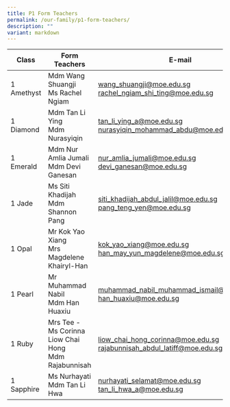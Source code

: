 ```yaml
---
title: P1 Form Teachers
permalink: /our-family/p1-form-teachers/
description: ""
variant: markdown
---
```

| Class | Form Teachers | E-mail |
| -------- | -------- | -------- |
| 1 Amethyst      |Mdm Wang Shuangji<br>Ms Rachel Ngiam  | wang_shuangji@moe.edu.sg<br>rachel_ngiam_shi_ting@moe.edu.sg   |
|1 Diamond | Mdm Tan Li Ying<br>Mdm Nurasyiqin | tan_li_ying_a@moe.edu.sg<br>nurasyiqin_mohammad_abdu@moe.edu.sg
1 Emerald | Mdm Nur Amlia Jumali<br>Mdm Devi Ganesan | nur_amlia_jumali@moe.edu.sg<br>devi_ganesan@moe.edu.sg
1 Jade | Ms Siti Khadijah<br>Mdm Shannon Pang | siti_khadijah_abdul_jalil@moe.edu.sg pang_teng_yen@moe.edu.sg
1 Opal | Mr Kok Yao Xiang<br>Mrs Magdelene Khairyl-Han| kok_yao_xiang@moe.edu.sg<br>han_may_yun_magdelene@moe.edu.sg<br>
1 Pearl | Mr Muhammad Nabil<br>Mdm Han Huaxiu| muhammad_nabil_muhammad_ismail@moe.edu.sg<br>han_huaxiu@moe.edu.sg<br>
1 Ruby | Mrs Tee - Ms Corinna Liow Chai Hong<br>Mdm Rajabunnisah| liow_chai_hong_corinna@moe.edu.sg<br>rajabunnisah_abdul_latiff@moe.edu.sg
1 Sapphire | Ms Nurhayati<br>Mdm Tan Li Hwa| nurhayati_selamat@moe.edu.sg<br>tan_li_hwa_a@moe.edu.sg